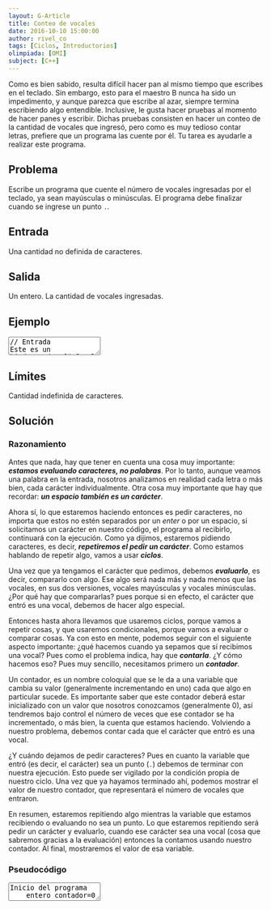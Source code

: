 ```yaml
---
layout: G-Article
title: Conteo de vocales
date: 2016-10-10 15:00:00
author: rivel_co
tags: [Ciclos, Introductorios]
olimpiada: [OMI]
subject: [C++]
---
```


Como es bien sabido, resulta difícil hacer pan al mismo tiempo que escribes en el teclado. Sin embargo, esto para el maestro B nunca ha sido un impedimento, y aunque parezca que escribe al azar, siempre termina escribiendo algo entendible. Inclusive, le gusta hacer pruebas al momento de hacer panes y escribir. Dichas pruebas consisten en hacer un conteo de la cantidad de vocales que ingresó, pero como es muy tedioso contar letras, prefiere que un programa las cuente por él. Tu tarea es ayudarle a realizar este programa.

## Problema

Escribe un programa que cuente el número de vocales ingresadas por el teclado, ya sean mayúsculas o minúsculas. El programa debe finalizar cuando se ingrese un punto `.`.

## Entrada

Una cantidad no definida de caracteres.

## Salida

Un entero. La cantidad de vocales ingresadas.

## Ejemplo

<textarea class="output">
// Entrada
Este es un kjsdFSDFsdFDSfdsf mal escrito.

// Salida
8</textarea>

## Límites

Cantidad indefinida de caracteres.

## Solución

### Razonamiento

Antes que nada, hay que tener en cuenta una cosa muy importante: ***estamos evaluando caracteres, no palabras***. Por lo tanto, aunque veamos una palabra en la entrada, nosotros analizamos en realidad cada letra o más bien, cada carácter individualmente. Otra cosa muy importante que hay que recordar: ***un espacio también es un carácter***. 

Ahora sí, lo que estaremos haciendo entonces es pedir caracteres, no importa que estos no estén separados por un *enter* o por un espacio, si solicitamos un carácter en nuestro código, el programa al recibirlo, continuará con la ejecución. Como ya dijimos, estaremos pidiendo caracteres, es decir, ***repetiremos el pedir un carácter***. Como estamos hablando de repetir algo, vamos a usar ***ciclos***.

Una vez que ya tengamos el carácter que pedimos, debemos ***evaluarlo***, es decir, compararlo con algo. Ese algo será nada más y nada menos que las vocales, en sus dos versiones, vocales mayúsculas y vocales minúsculas. ¿Por qué hay que compararlas? pues porque si en efecto, el carácter que entró es una vocal, debemos de hacer algo especial. 

Entonces hasta ahora llevamos que usaremos ciclos, porque vamos a repetir cosas, y que usaremos condicionales, porque vamos a evaluar o comparar cosas. Ya con esto en mente, podemos seguir con el siguiente aspecto importante: ¿qué hacemos cuando ya sepamos que sí recibimos una vocal? Pues como el problema indica, hay que ***contarla***. ¿Y cómo hacemos eso? Pues muy sencillo, necesitamos primero un ***contador***.

Un contador, es un nombre coloquial que se le da a una variable que cambia su valor (generalmente incrementando en uno) cada que algo en particular sucede. Es importante saber que este contador deberá estar inicializado con un valor que nosotros conozcamos (generalmente 0), así tendremos bajo control el número de veces que ese contador se ha incrementado, o más bien, la cuenta que estamos haciendo. Volviendo a nuestro problema, debemos contar cada que el carácter que entró es una vocal.

¿Y cuándo dejamos de pedir caracteres? Pues en cuanto la variable que entró (es decir, el carácter) sea un punto (`.`) debemos de terminar con nuestra ejecución. Esto puede ser vigilado por la condición propia de nuestro ciclo. Una vez que ya hayamos terminado ahí, podemos mostrar el valor de nuestro contador, que representará el número de vocales que entraron.

En resumen, estaremos repitiendo algo mientras la variable que estamos recibiendo o evaluando no sea un punto. Lo que estaremos repitiendo será pedir un carácter y evaluarlo, cuando ese carácter sea una vocal (cosa que sabremos gracias a la evaluación) entonces la contamos usando nuestro contador. Al final, mostraremos el valor de esa variable.

### Pseudocódigo

<textarea class="output">
Inicio del programa
    entero contador=0
    caracter c='a'

    mientras c != '.':
        leer c
        si c=='a' ó c=='e' ó c=='i' ó c=='o' ó c=='u':
            contador++
        fin si
        si c=='A' ó c=='E' ó c=='I' ó c=='O' ó c=='U':
            contador++
        fin si
    fin mientras

    mostrar contador
Fin del programa</textarea>